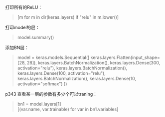 打印所有的ReLU：
>[m for m in dir(keras.layers) if "relu" in m.lower()]

打印model的层：
>model.summary()

添加BN层：
>model = keras.models.Sequential([
    keras.layers.Flatten(input_shape=[28, 28]),
    keras.layers.BatchNormalization(),
    keras.layers.Dense(300, activation="relu"),
    keras.layers.BatchNormalization(),
    keras.layers.Dense(100, activation="relu"),
    keras.layers.BatchNormalization(),
    keras.layers.Dense(10, activation="softmax")
])

p343 查看某一层的参数有多少个可以traning：
>bn1 = model.layers[1] \
>[(var.name, var.trainable) for var in bn1.variables]


